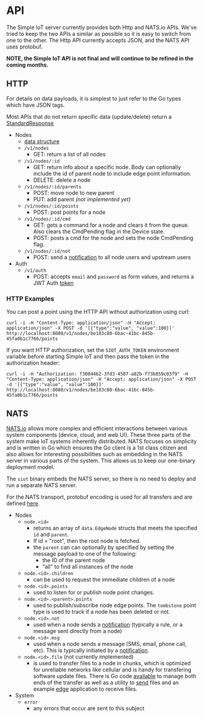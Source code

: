 # API

The Simple IoT server currently provides both Http and NATS.io APIs. We've tried
to keep the two APIs a similar as possible so it is easy to switch from one to
the other. The Http API currently accepts JSON, and the NATS API uses protobuf.

**NOTE, the Simple IoT API is not final and will continue to be refined in the
coming months.**

## HTTP

For details on data payloads, it is simplest to just refer to the Go types which
have JSON tags.

Most APIs that do not return specific data (update/delete) return a
[StandardResponse](https://github.com/simpleiot/simpleiot/blob/master/data/api.go)

- Nodes
  - [data structure](https://github.com/simpleiot/simpleiot/blob/master/data/node.go)
  - `/v1/nodes`
    - GET: return a list of all nodes
  - `/v1/nodes/:id`
    - GET: return info about a specific node. Body can optionally include the id
      of parent node to include edge point information.
    - DELETE: delete a node
  - `/v1/nodes/:id/parents`
    - POST: move node to new parent
    - PUT: add parent _(not implemented yet)_
  - `/v1/nodes/:id/points`
    - POST: post points for a node
  - `/v1/nodes/:id/cmd`
    - GET: gets a command for a node and clears it from the queue. Also clears
      the CmdPending flag in the Device state.
    - POST: posts a cmd for the node and sets the node CmdPending flag.
  - `/v1/nodes/:id/not`
    - POST: send a [notification](../data/notification.md) to all node users and
      upstream users
- Auth
  - `/v1/auth`
    - POST: accepts `email` and `password` as form values, and returns a JWT
      Auth
      [token](https://github.com/simpleiot/simpleiot/blob/master/data/auth.go)

### HTTP Examples

You can post a point using the HTTP API without authorization using curl:

`curl -i -H "Content-Type: application/json" -H "Accept: application/json" -X POST -d '[{"type":"value", "value":100}]' http://localhost:8080/v1/nodes/be183c80-6bac-41bc-845b-45fa0b1c7766/points`

If you want HTTP authorization, set the `SIOT_AUTH_TOKEN` environment variable
before starting Simple IoT and then pass the token in the authorization header:

`curl -i -H "Authorization: f3084462-3fd3-4587-a82b-f73b859c03f9" -H "Content-Type: application/json" -H "Accept: application/json" -X POST -d '[{"type":"value", "value":100}]' http://localhost:8080/v1/nodes/be183c80-6bac-41bc-845b-45fa0b1c7766/points`

## NATS

[NATS.io](https://nats.io/) allows more complex and efficient interactions
between various system components (device, cloud, and web UI). These three parts
of the system make IoT systems inherently distributed. NATS focuses on
simplicity and is written in Go which ensures the Go client is a 1st class
citizen and also allows for interesting possibilities such as embedding in the
NATS server in various parts of the system. This allows us to keep our
one-binary deployment model.

The `siot` binary embeds the NATS server, so there is no need to deploy and run
a separate NATS server.

For the NATS transport, protobuf encoding is used for all transfers and are
defined [here](../internal/pb).

- Nodes
  - `node.<id>`
    - returns an array of `data.EdgeNode` structs that meets the specified `id`
      and `parent`.
    - If id = "root", then the root node is fetched.
    - the `parent` can can optionally by specified by setting the message
      payload to one of the following:
      - the ID of the parent node
      - "all" to find all instances of the node
  - `node.<id>.children`
    - can be used to request the immediate children of a node
  - `node.<id>.points`
    - used to listen for or publish node point changes.
  - `node.<id>.<parent>.points`
    - used to publish/subscribe node edge points. The `tombstone` point type is
      used to track if a node has been deleted or not.
  - `node.<id>.not`
    - used when a node sends a [notification](notifications.md) (typically a
      rule, or a message sent directly from a node)
  - `node.<id>.msg`
    - used when a node sends a message (SMS, email, phone call, etc). This is
      typically initiated by a [notification](notifications.md).
  - `node.<id>.file` (not currently implemented)
    - is used to transfer files to a node in chunks, which is optimized for
      unreliable networks like cellular and is handy for transfering software
      update files. There is Go code [available](../api/nats-file.go) to manage
      both ends of the transfer as well as a utility to [send](../cmd/siotutil)
      files and an example [edge](../cmd/edge) application to receive files.
- System
  - `error`
    - any errors that occur are sent to this subject

